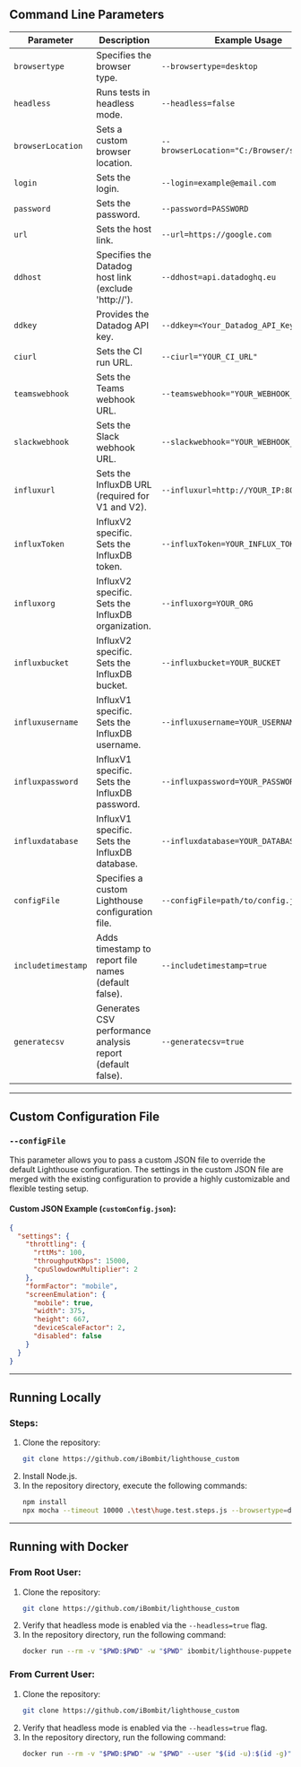 ## Command Line Parameters

| Parameter         | Description                                          | Example Usage                          |
|-------------------|------------------------------------------------------|----------------------------------------|
| `browsertype`     | Specifies the browser type.                          | `--browsertype=desktop`               |
| `headless`        | Runs tests in headless mode.                         | `--headless=false`                    |
| `browserLocation` | Sets a custom browser location.                      | `--browserLocation="C:/Browser/start.exe"` |
| `login`           | Sets the login.                                      | `--login=example@email.com`           |
| `password`        | Sets the password.                                   | `--password=PASSWORD`                 |
| `url`             | Sets the host link.                                  | `--url=https://google.com`            |
| `ddhost`          | Specifies the Datadog host link (exclude 'http://'). | `--ddhost=api.datadoghq.eu`           |
| `ddkey`           | Provides the Datadog API key.                        | `--ddkey=<Your_Datadog_API_Key>`      |
| `ciurl`           | Sets the CI run URL.                                 | `--ciurl="YOUR_CI_URL"`               |
| `teamswebhook`    | Sets the Teams webhook URL.                          | `--teamswebhook="YOUR_WEBHOOK_URL"`   |
| `slackwebhook`    | Sets the Slack webhook URL.                          | `--slackwebhook="YOUR_WEBHOOK_URL"`   |
| `influxurl`       | Sets the InfluxDB URL (required for V1 and V2).       | `--influxurl=http://YOUR_IP:8086/`    |
| `influxToken`     | InfluxV2 specific. Sets the InfluxDB token.          | `--influxToken=YOUR_INFLUX_TOKEN`     |
| `influxorg`       | InfluxV2 specific. Sets the InfluxDB organization.   | `--influxorg=YOUR_ORG`                |
| `influxbucket`    | InfluxV2 specific. Sets the InfluxDB bucket.         | `--influxbucket=YOUR_BUCKET`          |
| `influxusername`  | InfluxV1 specific. Sets the InfluxDB username.       | `--influxusername=YOUR_USERNAME`      |
| `influxpassword`  | InfluxV1 specific. Sets the InfluxDB password.       | `--influxpassword=YOUR_PASSWORD`      |
| `influxdatabase`  | InfluxV1 specific. Sets the InfluxDB database.       | `--influxdatabase=YOUR_DATABASE`      |
| `configFile`      | Specifies a custom Lighthouse configuration file.    | `--configFile=path/to/config.json`    |
| `includetimestamp`| Adds timestamp to report file names (default false). | `--includetimestamp=true`             |
| `generatecsv`     | Generates CSV performance analysis report (default false). | `--generatecsv=true`              |

---

## Custom Configuration File

### `--configFile`

This parameter allows you to pass a custom JSON file to override the default Lighthouse configuration. The settings in the custom JSON file are merged with the existing configuration to provide a highly customizable and flexible testing setup.

#### Custom JSON Example (`customConfig.json`):
```json
{
  "settings": {
    "throttling": {
      "rttMs": 100,
      "throughputKbps": 15000,
      "cpuSlowdownMultiplier": 2
    },
    "formFactor": "mobile",
    "screenEmulation": {
      "mobile": true,
      "width": 375,
      "height": 667,
      "deviceScaleFactor": 2,
      "disabled": false
    }
  }
}
```

---

## Running Locally

### Steps:

1. Clone the repository:
   ```bash
   git clone https://github.com/iBombit/lighthouse_custom
   ```
2. Install Node.js.
3. In the repository directory, execute the following commands:
   ```bash
   npm install
   npx mocha --timeout 10000 .\test\huge.test.steps.js --browsertype=desktop --headless=false --url="https://demoqa.com/"
   ```

---

## Running with Docker

### From Root User:

1. Clone the repository:
   ```bash
   git clone https://github.com/iBombit/lighthouse_custom
   ```
2. Verify that headless mode is enabled via the `--headless=true` flag.
3. In the repository directory, run the following command:
   ```bash
   docker run --rm -v "$PWD:$PWD" -w "$PWD" ibombit/lighthouse-puppeteer-chrome:12.8.1-alpine npx mocha --timeout 10000 .\test\huge.test.steps.js --browsertype=desktop --headless=true --url="https://demoqa.com/"
   ```

### From Current User:

1. Clone the repository:
   ```bash
   git clone https://github.com/iBombit/lighthouse_custom
   ```
2. Verify that headless mode is enabled via the `--headless=true` flag.
3. In the repository directory, run the following command:
   ```bash
   docker run --rm -v "$PWD:$PWD" -w "$PWD" --user "$(id -u):$(id -g)" ibombit/lighthouse-puppeteer-chrome:12.8.2-alpine npx mocha --timeout 10000 .\test\huge.test.steps.js --browsertype=desktop --headless=true --url="https://demoqa.com/"
   ```
